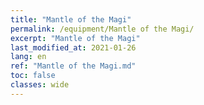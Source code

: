 ```yaml
---
title: "Mantle of the Magi"
permalink: /equipment/Mantle of the Magi/
excerpt: "Mantle of the Magi"
last_modified_at: 2021-01-26
lang: en
ref: "Mantle of the Magi.md"
toc: false
classes: wide
---
```


